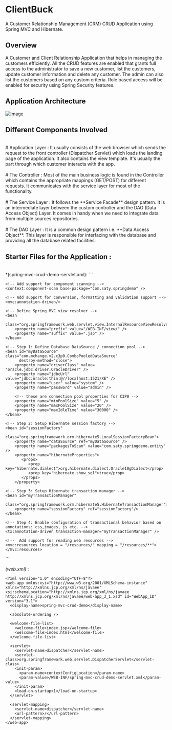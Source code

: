 # ClientBuck
 A Customer Relationship Management (CRM) CRUD Application using Spring MVC and Hibernate.
 
 ## Overview
 A Customer and Client Relationship Application that helps in managing the customers efficiently. All the CRUD features are enabled that grants full access to the administrator to save a new customer, list the customers, update customer information and delete any customer. The admin can also list the customers based on any custom criteria. Role based access will be enabled for security using Spring Security features.
 
 ## Application Architecture
 ![image](https://user-images.githubusercontent.com/34190266/78684957-bfa53600-790e-11ea-88ba-cbaad271bc85.png)
 
## Different Components Involved
<br>
# Application Layer :
It usually consists of the web browser which sends the request to the front controller (Dispatcher Servlet) which loads the landing      page of the application. It also contains the view template. It's usually the part through which customer interacts with the app. 
<br><br>
# The Controller :
Most of the main business logic is found in the Controller which contains the appropriate mappings (GET/POST) for different requests.
It communicates with the service layer for most of the functionality.
<br><br>
# The Service Layer :
It follows the **Service Facade** design pattern. It is an intermediate layer between the custom controller and the DAO (Data Access Object) Layer. It comes in handy when we need to integrate data from multiple sources repositories.
<br><br>
# The DAO Layer :
It is a common design pattern i.e. **Data Access Object**. This layer is responsible for interfacing with the database and providing all the database related facilities.
<br>

## Starter Files for the Application : 
<br>
*(spring-mvc-crud-demo-servlet.xml): 
```
<?xml version="1.0" encoding="UTF-8"?>
<beans xmlns="http://www.springframework.org/schema/beans"
	xmlns:xsi="http://www.w3.org/2001/XMLSchema-instance" 
	xmlns:context="http://www.springframework.org/schema/context"
    xmlns:tx="http://www.springframework.org/schema/tx"
	xmlns:mvc="http://www.springframework.org/schema/mvc"
	xsi:schemaLocation="
		http://www.springframework.org/schema/beans
		http://www.springframework.org/schema/beans/spring-beans.xsd
		http://www.springframework.org/schema/context
		http://www.springframework.org/schema/context/spring-context.xsd
		http://www.springframework.org/schema/mvc
		http://www.springframework.org/schema/mvc/spring-mvc.xsd
		http://www.springframework.org/schema/tx 
		http://www.springframework.org/schema/tx/spring-tx.xsd">

	<!-- Add support for component scanning -->
	<context:component-scan base-package="com.saty.springdemo" />

	<!-- Add support for conversion, formatting and validation support -->
	<mvc:annotation-driven/>

	<!-- Define Spring MVC view resolver -->
	<bean
		class="org.springframework.web.servlet.view.InternalResourceViewResolver">
		<property name="prefix" value="/WEB-INF/view/" />
		<property name="suffix" value=".jsp" />
	</bean>

    <!-- Step 1: Define Database DataSource / connection pool -->
	<bean id="myDataSource" class="com.mchange.v2.c3p0.ComboPooledDataSource"
          destroy-method="close">
        <property name="driverClass" value= "oracle.jdbc.driver.OracleDriver" />
        <property name="jdbcUrl" value="jdbc:oracle:thin:@//localhost:1521/XE" />
        <property name="user" value="system" />
        <property name="password" value="admin" /> 

        <!-- these are connection pool properties for C3P0 -->
        <property name="minPoolSize" value="5" />
        <property name="maxPoolSize" value="20" />
        <property name="maxIdleTime" value="30000" />
	</bean>  
	
    <!-- Step 2: Setup Hibernate session factory -->
	<bean id="sessionFactory"
		class="org.springframework.orm.hibernate5.LocalSessionFactoryBean">
		<property name="dataSource" ref="myDataSource" />
		<property name="packagesToScan" value="com.saty.springdemo.entity" />
		<property name="hibernateProperties">
		   <props>
		      <prop key="hibernate.dialect">org.hibernate.dialect.Oracle10gDialect</prop>
		      <prop key="hibernate.show_sql">true</prop>
		   </props>
		</property>
   </bean>	  

    <!-- Step 3: Setup Hibernate transaction manager -->
	<bean id="myTransactionManager"
            class="org.springframework.orm.hibernate5.HibernateTransactionManager">
        <property name="sessionFactory" ref="sessionFactory"/>
    </bean>
    
    <!-- Step 4: Enable configuration of transactional behavior based on annotations: css,images, js etc. -->
	<tx:annotation-driven transaction-manager="myTransactionManager" />
	
	<!--  Add support for reading web resources -->
	<mvc:resources location = "/resources/" mapping = "/resources/**"></mvc:resources>
	

</beans>
```

*(web.xml)* : 
```
<?xml version="1.0" encoding="UTF-8"?>
<web-app xmlns:xsi="http://www.w3.org/2001/XMLSchema-instance" xmlns="http://xmlns.jcp.org/xml/ns/javaee" xsi:schemaLocation="http://xmlns.jcp.org/xml/ns/javaee http://xmlns.jcp.org/xml/ns/javaee/web-app_3_1.xsd" id="WebApp_ID" version="3.1">
  <display-name>spring-mvc-crud-demo</display-name>

  <absolute-ordering />

  <welcome-file-list>
    <welcome-file>index.jsp</welcome-file>
    <welcome-file>index.html</welcome-file>
  </welcome-file-list>

  <servlet>
    <servlet-name>dispatcher</servlet-name>
    <servlet-class>org.springframework.web.servlet.DispatcherServlet</servlet-class>
    <init-param>
      <param-name>contextConfigLocation</param-name>
      <param-value>/WEB-INF/spring-mvc-crud-demo-servlet.xml</param-value>
    </init-param>
    <load-on-startup>1</load-on-startup>
  </servlet>
  
  <servlet-mapping>
    <servlet-name>dispatcher</servlet-name>
    <url-pattern>/</url-pattern>
  </servlet-mapping>
</web-app>
```
